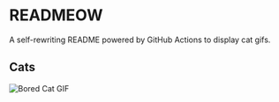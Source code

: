# READMEOW

A self-rewriting README powered by GitHub Actions to display cat gifs.

## Cats

![Bored Cat GIF](https://media3.giphy.com/media/mlvseq9yvZhba/200.gif?cid=9acd02da88rmeuunjs2ugzzyt21xeea9p4u13ed0b8794zdr&ep=v1_gifs_search&rid=200.gif&ct=g)

